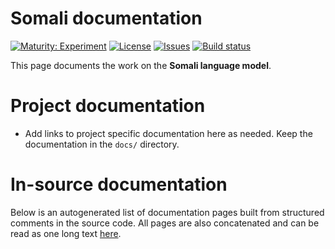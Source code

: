 # Somali documentation

[![Maturity: Experiment](https://img.shields.io/badge/Maturity-Experiment-black.svg)](https://giellalt.github.io/MaturityClassification.html)
[![License](https://img.shields.io/github/license/giellalt/lang-som)](https://raw.githubusercontent.com/giellalt/lang-som/develop/LICENSE)
[![Issues](https://img.shields.io/github/issues/giellalt/lang-som)](https://github.com/giellalt/lang-som/issues)
[![Build status](https://github.com/giellalt/lang-som/workflows/Speller%20CI+CD/badge.svg)](https://github.com/giellalt/lang-som/actions)

This page documents the work on the **Somali language model**. 

# Project documentation

* Add links to project specific documentation here as needed. Keep the documentation in the `docs/` directory.

# In-source documentation

Below is an autogenerated list of documentation pages built from structured comments in the source code. All pages are also concatenated and can be read as one long text [here](som.md).
